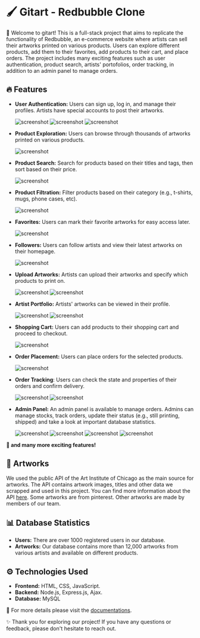 # 🖌️ Gitart - Redbubble Clone

🌟 Welcome to gitart! This is a full-stack project that aims to replicate the functionality of Redbubble, an e-commerce website where artists can sell their artworks printed on various products. Users can explore different products, add them to their favorites, add products to their cart, and place orders. The project includes many exciting features such as user authentication, product search, artists' portofolios, order tracking, in addition to an admin panel to manage orders.

## 🔥 Features
- **User Authentication:** Users can sign up, log in, and manage their profiles. Artists have special accounts to post their artworks.
  
  ![screenshot](https://github.com/ninjoz/gitart/blob/main/documentations/images/Screenshot%202024-04-13%20173542.png)
  ![screenshot](https://github.com/ninjoz/gitart/blob/main/documentations/images/Screenshot%202024-04-13%20173551.png)
  ![screenshot](https://github.com/ninjoz/gitart/blob/main/documentations/images/Screenshot%202024-04-13%20173559.png)
- **Product Exploration:** Users can browse through thousands of artworks printed on various products.
  
  ![screenshot](https://github.com/ninjoz/gitart/blob/main/documentations/images/Screenshot%202024-04-13%20173620.png)
- **Product Search:** Search for products based on their titles and tags, then sort based on their price.
  
  ![screenshot](https://github.com/ninjoz/gitart/blob/main/documentations/images/Screenshot%202024-04-13%20174459.png)
- **Product Filtration:** Filter products based on their category (e.g., t-shirts, mugs, phone cases, etc).
  
  ![screenshot](https://github.com/ninjoz/gitart/blob/main/documentations/images/Screenshot%202024-04-13%20173735.png)
- **Favorites:** Users can mark their favorite artworks for easy access later.
  
  ![screenshot](https://github.com/ninjoz/gitart/blob/main/documentations/images/Screenshot%202024-04-13%20173708.png)
- **Followers:** Users can follow artists and view their latest artworks on their homepage.

  ![screenshot](https://github.com/ninjoz/gitart/blob/main/documentations/images/Screenshot%202024-04-13%20173717.png)

- **Upload Artworks:** Artists can upload their artworks and specify which products to print on.
  
  ![screenshot](https://github.com/ninjoz/gitart/blob/main/documentations/images/Screenshot%202024-04-13%20223748.png)
  ![screenshot](https://github.com/ninjoz/gitart/blob/main/documentations/images/Screenshot%202024-04-13%20223815.png)
  
- **Artist Portfolio:** Artists' artworks can be viewed in their profile.
  
  ![screenshot](https://github.com/ninjoz/gitart/blob/main/documentations/images/Screenshot%202024-04-13%20174756.png)
  ![screenshot](https://github.com/ninjoz/gitart/blob/main/documentations/images/Screenshot%202024-04-13%20174843.png)
- **Shopping Cart:** Users can add products to their shopping cart and proceed to checkout.
  
  ![screenshot](https://github.com/ninjoz/gitart/blob/main/documentations/images/Screenshot%202024-04-13%20174339.png)
- **Order Placement:** Users can place orders for the selected products.
  
  ![screenshot](https://github.com/ninjoz/gitart/blob/main/documentations/images/Screenshot%202024-04-13%20174417.png)
  
- **Order Tracking**: Users can check the state and properties of their orders and confirm delivery.
  
  ![screenshot](https://github.com/ninjoz/gitart/blob/main/documentations/images/Screenshot%202024-04-13%20173759.png)
  ![screenshot](https://github.com/ninjoz/gitart/blob/main/documentations/images/Screenshot%202024-04-13%20173816.png)
- **Admin Panel:** An admin panel is available to manage orders. Admins can manage stocks, track orders, update their status (e.g., still printing, shipped) and take a look at important database statistics.
  
  ![screenshot](https://github.com/ninjoz/gitart/blob/main/documentations/images/Screenshot%202024-04-13%20174950.png)
  ![screenshot](https://github.com/ninjoz/gitart/blob/main/documentations/images/Screenshot%202024-04-13%20174958.png)
  ![screenshot](https://github.com/ninjoz/gitart/blob/main/documentations/images/Screenshot%202024-04-13%20175011.png)
  ![screenshot](https://github.com/ninjoz/gitart/blob/main/documentations/images/Screenshot%202024-04-13%20175041.png)
  
**💫 and many more exciting features!**

## 🎨 Artworks
We used the public API of the Art Institute of Chicago as the main source for artworks. The API contains artwork images, titles and other data we scrapped and used in this project. You can find more information about the API [here](https://api.artic.edu/docs/#introduction).
Some artworks are from pinterest. Other artworks are made by members of our team. 

## 📊 Database Statistics
- **Users:** There are over 1000 registered users in our database.
- **Artworks:** Our database contains more than 12,000 artworks from various artists and available on different products.

## ⚙️ Technologies Used
- **Frontend:** HTML, CSS, JavaScript.
- **Backend:** Node.js, Express.js, Ajax.
- **Database:** MySQL

💫 For more details please visit the [documentations](https://github.com/ninjoz/gitart/tree/main/documentations).


✨ Thank you for exploring our project! If you have any questions or feedback, please don't hesitate to reach out.


